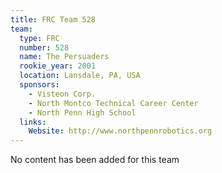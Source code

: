 ```yaml
---
title: FRC Team 528
team:
  type: FRC
  number: 528
  name: The Persuaders
  rookie_year: 2001
  location: Lansdale, PA, USA
  sponsors:
    - Visteon Corp.
    - North Montco Technical Career Center
    - North Penn High School
  links:
    Website: http://www.northpennrobotics.org
---
```

No content has been added for this team